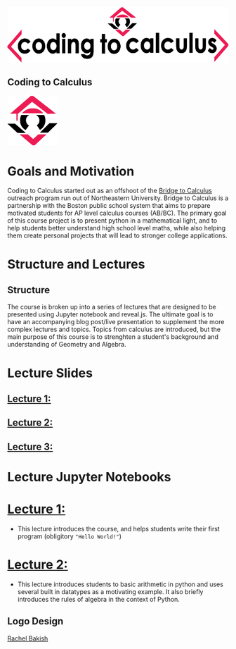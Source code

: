 ![alt text](./assets/logo.png "Title")

## Coding to Calculus
![Logo](./assets/mark.png "Title")

# Goals and Motivation
Coding to Calculus started out as an offshoot of the [Bridge to Calculus](https://cos.northeastern.edu/mathematics/about/outreach/bridge-to-calculus/) outreach program run out of Northeastern University. Bridge to Calculus is a partnership with the Boston public school system that aims to prepare motivated students for AP level calculus courses (AB/BC).  The primary goal of this course project is to present python in a mathematical light, and to help students better understand high school level maths, while also helping them create personal projects that will lead to stronger college applications.

# Structure and Lectures
## Structure
The course is broken up into a series of lectures that are designed to be presented using Jupyter notebook and reveal.js. The ultimate goal is to have an accompanying  blog post/live presentation to supplement the more complex lectures and topics. Topics from calculus  are introduced, but the main purpose of this course is to strenghten a student's background and understanding of Geometry and Algebra.

# Lecture Slides

[comment]:LECTURE_SLIDES

## [Lecture 1:](/Lecture_slides/Lecture_1_intro.slides.html) 
## [Lecture 2:](/Lecture_slides/Lecture_2.slides.html) 
## [Lecture 3:](/Lecture_slides/Lecture_3.slides.html) 

[comment]:LECTURE_SLIDES

# Lecture Jupyter Notebooks 
# [Lecture 1:](Lectures_code/Lecture_1_intro.ipynb)
- This lecture introduces the course, and helps students write their first program (obligitory ``"Hello World!"``)

# [Lecture 2:](Lectures_code/Lecture_2.ipynb)
- This lecture introduces students to basic arithmetic in python and uses several built in datatypes as a motivating example. It also briefly introduces the rules of algebra in the context of Python.






## Logo Design
[Rachel Bakish](http://bakishdesigns.com/)
